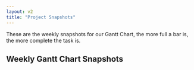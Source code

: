 ```yaml
---
layout: v2
title: "Project Snapshots"
---
```


These are the weekly snapshots for our Gantt Chart, the more full a bar is, the more complete the task is.

## Weekly Gantt Chart Snapshots

